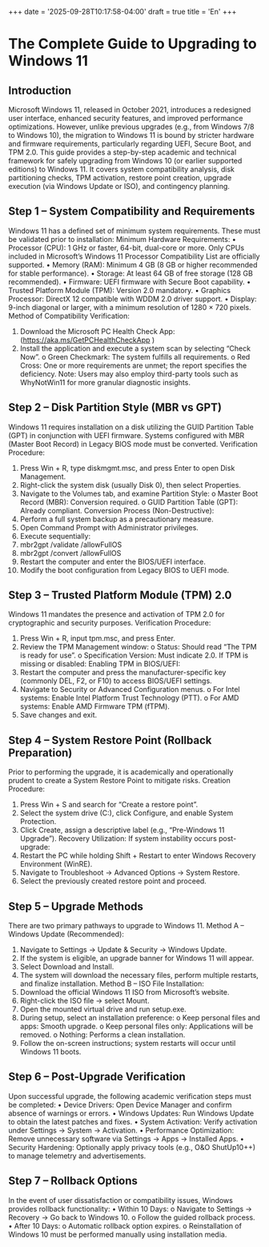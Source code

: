 +++
date = '2025-09-28T10:17:58-04:00'
draft = true
title = 'En'
+++

# The Complete Guide to Upgrading to Windows 11

## Introduction
Microsoft Windows 11, released in October 2021, introduces a redesigned user interface, enhanced security features, and improved performance optimizations. However, unlike previous upgrades (e.g., from Windows 7/8 to Windows 10), the migration to Windows 11 is bound by stricter hardware and firmware requirements, particularly regarding UEFI, Secure Boot, and TPM 2.0.
This guide provides a step-by-step academic and technical framework for safely upgrading from Windows 10 (or earlier supported editions) to Windows 11. It covers system compatibility analysis, disk partitioning checks, TPM activation, restore point creation, upgrade execution (via Windows Update or ISO), and contingency planning.

## Step 1 – System Compatibility and Requirements
Windows 11 has a defined set of minimum system requirements. These must be validated prior to installation:
Minimum Hardware Requirements:
•	Processor (CPU): 1 GHz or faster, 64-bit, dual-core or more. Only CPUs included in Microsoft’s Windows 11 Processor Compatibility List are officially supported.
•	Memory (RAM): Minimum 4 GB (8 GB or higher recommended for stable performance).
•	Storage: At least 64 GB of free storage (128 GB recommended).
•	Firmware: UEFI firmware with Secure Boot capability.
•	Trusted Platform Module (TPM): Version 2.0 mandatory.
•	Graphics Processor: DirectX 12 compatible with WDDM 2.0 driver support.
•	Display: 9-inch diagonal or larger, with a minimum resolution of 1280 × 720 pixels.
Method of Compatibility Verification:
1.	Download the Microsoft PC Health Check App: (https://aka.ms/GetPCHealthCheckApp )
2.	Install the application and execute a system scan by selecting “Check Now”.
o	Green Checkmark: The system fulfills all requirements.
o	Red Cross: One or more requirements are unmet; the report specifies the deficiency.
Note: Users may also employ third-party tools such as WhyNotWin11 for more granular diagnostic insights.

## Step 2 – Disk Partition Style (MBR vs GPT)
Windows 11 requires installation on a disk utilizing the GUID Partition Table (GPT) in conjunction with UEFI firmware. Systems configured with MBR (Master Boot Record) in Legacy BIOS mode must be converted.
Verification Procedure:
1.	Press Win + R, type diskmgmt.msc, and press Enter to open Disk Management.
2.	Right-click the system disk (usually Disk 0), then select Properties.
3.	Navigate to the Volumes tab, and examine Partition Style:
o	Master Boot Record (MBR): Conversion required.
o	GUID Partition Table (GPT): Already compliant.
Conversion Process (Non-Destructive):
1.	Perform a full system backup as a precautionary measure.
2.	Open Command Prompt with Administrator privileges.
3.	Execute sequentially:
4.	mbr2gpt /validate /allowFullOS
5.	mbr2gpt /convert /allowFullOS
6.	Restart the computer and enter the BIOS/UEFI interface.
7.	Modify the boot configuration from Legacy BIOS to UEFI mode.

## Step 3 – Trusted Platform Module (TPM) 2.0
Windows 11 mandates the presence and activation of TPM 2.0 for cryptographic and security purposes.
Verification Procedure:
1.	Press Win + R, input tpm.msc, and press Enter.
2.	Review the TPM Management window:
o	Status: Should read “The TPM is ready for use”.
o	Specification Version: Must indicate 2.0.
If TPM is missing or disabled:
Enabling TPM in BIOS/UEFI:
1.	Restart the computer and press the manufacturer-specific key (commonly DEL, F2, or F10) to access BIOS/UEFI settings.
2.	Navigate to Security or Advanced Configuration menus.
o	For Intel systems: Enable Intel Platform Trust Technology (PTT).
o	For AMD systems: Enable AMD Firmware TPM (fTPM).
3.	Save changes and exit.

## Step 4 – System Restore Point (Rollback Preparation)
Prior to performing the upgrade, it is academically and operationally prudent to create a System Restore Point to mitigate risks.
Creation Procedure:
1.	Press Win + S and search for “Create a restore point”.
2.	Select the system drive (C:), click Configure, and enable System Protection.
3.	Click Create, assign a descriptive label (e.g., “Pre-Windows 11 Upgrade”).
Recovery Utilization:
If system instability occurs post-upgrade:
1.	Restart the PC while holding Shift + Restart to enter Windows Recovery Environment (WinRE).
2.	Navigate to Troubleshoot → Advanced Options → System Restore.
3.	Select the previously created restore point and proceed.

## Step 5 – Upgrade Methods
There are two primary pathways to upgrade to Windows 11.
Method A – Windows Update (Recommended):
1.	Navigate to Settings → Update & Security → Windows Update.
2.	If the system is eligible, an upgrade banner for Windows 11 will appear.
3.	Select Download and Install.
4.	The system will download the necessary files, perform multiple restarts, and finalize installation.
Method B – ISO File Installation:
1.	Download the official Windows 11 ISO from Microsoft’s website.
2.	Right-click the ISO file → select Mount.
3.	Open the mounted virtual drive and run setup.exe.
4.	During setup, select an installation preference:
o	Keep personal files and apps: Smooth upgrade.
o	Keep personal files only: Applications will be removed.
o	Nothing: Performs a clean installation.
5.	Follow the on-screen instructions; system restarts will occur until Windows 11 boots.

## Step 6 – Post-Upgrade Verification
Upon successful upgrade, the following academic verification steps must be completed:
•	Device Drivers: Open Device Manager and confirm absence of warnings or errors.
•	Windows Updates: Run Windows Update to obtain the latest patches and fixes.
•	System Activation: Verify activation under Settings → System → Activation.
•	Performance Optimization: Remove unnecessary software via Settings → Apps → Installed Apps.
•	Security Hardening: Optionally apply privacy tools (e.g., O&O ShutUp10++) to manage telemetry and advertisements.

## Step 7 – Rollback Options
In the event of user dissatisfaction or compatibility issues, Windows provides rollback functionality:
•	Within 10 Days:
o	Navigate to Settings → Recovery → Go back to Windows 10.
o	Follow the guided rollback process.
•	After 10 Days:
o	Automatic rollback option expires.
o	Reinstallation of Windows 10 must be performed manually using installation media.
